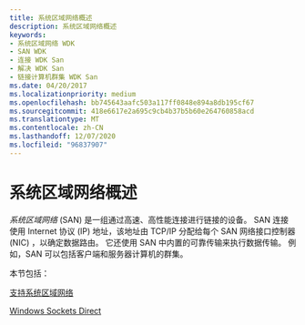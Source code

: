 ```yaml
---
title: 系统区域网络概述
description: 系统区域网络概述
keywords:
- 系统区域网络 WDK
- SAN WDK
- 连接 WDK San
- 解决 WDK San
- 链接计算机群集 WDK San
ms.date: 04/20/2017
ms.localizationpriority: medium
ms.openlocfilehash: bb745643aafc503a117ff0848e894a8db195cf67
ms.sourcegitcommit: 418e6617e2a695c9cb4b37b5b60e264760858acd
ms.translationtype: MT
ms.contentlocale: zh-CN
ms.lasthandoff: 12/07/2020
ms.locfileid: "96837907"
---
```

# <a name="system-area-networks-overview"></a>系统区域网络概述

*系统区域网络* (SAN) 是一组通过高速、高性能连接进行链接的设备。 SAN 连接使用 Internet 协议 (IP) 地址，该地址由 TCP/IP 分配给每个 SAN 网络接口控制器 (NIC) ，以确定数据路由。 它还使用 SAN 中内置的可靠传输来执行数据传输。 例如，SAN 可以包括客户端和服务器计算机的群集。

本节包括：

[支持系统区域网络](supporting-system-area-networks.md)

[Windows Sockets Direct](windows-sockets-direct.md)

 

 





